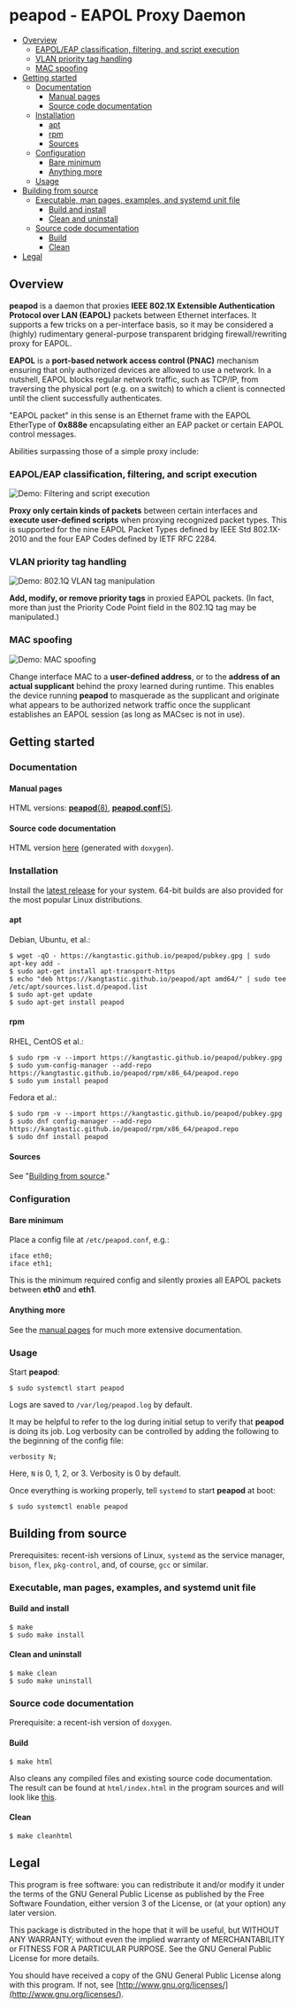# peapod - EAPOL Proxy Daemon
   * [Overview](#overview)
      * [EAPOL/EAP classification, filtering, and script execution](#eapoleap-classification-filtering-and-script-execution)
      * [VLAN priority tag handling](#vlan-priority-tag-handling)
      * [MAC spoofing](#mac-spoofing)
   * [Getting started](#getting-started)
      * [Documentation](#documentation)
         * [Manual pages](#manual-pages)
         * [Source code documentation](#source-code-documentation)
      * [Installation](#installation)
         * [apt](#apt)
         * [rpm](#rpm)
         * [Sources](#sources)
      * [Configuration](#configuration)
         * [Bare minimum](#bare-minimum)
         * [Anything more](#anything-more)
      * [Usage](#usage)
   * [Building from source](#building-from-source)
      * [Executable, man pages, examples, and systemd unit file](#executable-man-pages-examples-and-systemd-unit-file)
         * [Build and install](#build-and-install)
         * [Clean and uninstall](#clean-and-uninstall)
      * [Source code documentation](#source-code-documentation-1)
         * [Build](#build)
         * [Clean](#clean)
   * [Legal](#legal)

## Overview
**peapod** is a daemon that proxies **IEEE 802.1X Extensible Authentication Protocol over LAN (EAPOL)** packets between Ethernet interfaces. It supports a few tricks on a per-interface basis, so it may be considered a (highly) rudimentary general-purpose transparent bridging
firewall/rewriting proxy for EAPOL.

**EAPOL** is a **port-based network access control (PNAC)** mechanism ensuring that only authorized devices are allowed to use a network. In a nutshell, EAPOL blocks regular network traffic, such as TCP/IP, from traversing the physical port (e.g. on a switch) to which a client is connected until the client successfully authenticates.

"EAPOL packet" in this sense is an Ethernet frame with the EAPOL EtherType of **0x888e** encapsulating either an EAP packet or certain EAPOL control messages.

Abilities surpassing those of a simple proxy include:

### EAPOL/EAP classification, filtering, and script execution
![Demo: Filtering and script execution](https://raw.githubusercontent.com/kangtastic/peapod/master/doc/img/README-classify.gif "Restrict traffic with filters, extend functionality with scripts")

**Proxy only certain kinds of packets** between certain interfaces and **execute user-defined scripts** when proxying recognized packet types. This is supported for the nine EAPOL Packet Types defined by IEEE Std 802.1X-2010 and the four EAP Codes defined by IETF RFC 2284.
### VLAN priority tag handling
![Demo: 802.1Q VLAN tag manipulation](https://raw.githubusercontent.com/kangtastic/peapod/master/doc/img/README-dot1q.gif "Insertion of a priority tag, priority 7")

**Add, modify, or remove priority tags** in proxied EAPOL packets. (In fact, more than just the Priority Code Point field in the 802.1Q tag may be manipulated.)
### MAC spoofing
![Demo: MAC spoofing](https://raw.githubusercontent.com/kangtastic/peapod/master/doc/img/README-macspoof.gif "Automatic MAC address spoofing")

Change interface MAC to a **user-defined address**, or to the **address of an actual supplicant** behind the proxy learned during runtime. This enables the device running **peapod** to masquerade as the supplicant and originate what appears to be authorized network traffic once the supplicant establishes an EAPOL session (as long as MACsec is not in use).

## Getting started
### Documentation
#### Manual pages
HTML versions: [**peapod**(8)](http://kangtastic.github.io/peapod/peapod.8.html), [**peapod.conf**(5)](http://kangtastic.github.io/peapod/peapod.conf.5.html).
#### Source code documentation
HTML version [here](https://kangtastic.github.io/peapod/html/index.html) (generated with `doxygen`).
### Installation
Install the [latest release](https://github.com/kangtastic/peapod/releases) for your system. 64-bit builds are also provided for the most popular Linux distributions.
#### apt
Debian, Ubuntu, et al.:

    $ wget -qO - https://kangtastic.github.io/peapod/pubkey.gpg | sudo apt-key add -
    $ sudo apt-get install apt-transport-https
    $ echo "deb https://kangtastic.github.io/peapod/apt amd64/" | sudo tee /etc/apt/sources.list.d/peapod.list
    $ sudo apt-get update
    $ sudo apt-get install peapod

#### rpm
RHEL, CentOS et al.:

    $ sudo rpm -v --import https://kangtastic.github.io/peapod/pubkey.gpg
    $ sudo yum-config-manager --add-repo https://kangtastic.github.io/peapod/rpm/x86_64/peapod.repo
    $ sudo yum install peapod

Fedora et al.:

    $ sudo rpm -v --import https://kangtastic.github.io/peapod/pubkey.gpg
    $ sudo dnf config-manager --add-repo https://kangtastic.github.io/peapod/rpm/x86_64/peapod.repo
    $ sudo dnf install peapod

#### Sources
See "[Building from source](#building-from-source)."

### Configuration
#### Bare minimum
Place a config file at `/etc/peapod.conf`, e.g.:

    iface eth0;
    iface eth1;

This is the minimum required config and silently proxies all EAPOL packets between **eth0** and **eth1**.

#### Anything more
See the [manual pages](#manual-pages) for much more extensive documentation.

### Usage
Start **peapod**:

    $ sudo systemctl start peapod

Logs are saved to `/var/log/peapod.log` by default.

It may be helpful to refer to the log during initial setup to verify that **peapod** is doing its job. Log verbosity can be controlled by adding the following to the beginning of the config file:

    verbosity N;

Here, `N` is 0, 1, 2, or 3. Verbosity is 0 by default.

Once everything is working properly, tell `systemd` to start **peapod** at boot:

    $ sudo systemctl enable peapod

## Building from source
Prerequisites: recent-ish versions of Linux, `systemd` as the service manager, `bison`, `flex`, `pkg-control`, and, of course, `gcc` or similar.

### Executable, man pages, examples, and systemd unit file
#### Build and install

    $ make
    $ sudo make install

#### Clean and uninstall

    $ make clean
    $ sudo make uninstall

### Source code documentation
Prerequisite: a recent-ish version of `doxygen`.

#### Build

    $ make html

Also cleans any compiled files and existing source code documentation.  
The result can be found at `html/index.html` in the program sources and will look like [this](https://kangtastic.github.io/peapod/html/index.html).

#### Clean

    $ make cleanhtml

## Legal
This program is free software: you can redistribute it and/or modify it under the terms of the GNU General Public License as published by the Free Software Foundation, either version 3 of the License, or (at your option) any later version.

This package is distributed in the hope that it will be useful, but WITHOUT ANY WARRANTY; without even the implied warranty of MERCHANTABILITY or FITNESS FOR A PARTICULAR PURPOSE. See the GNU General Public License for more details.

You should have received a copy of the GNU General Public License along with this program. If not, see [http://www.gnu.org/licenses/](http://www.gnu.org/licenses/).
